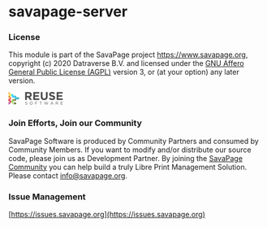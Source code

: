<!-- 
    SPDX-FileCopyrightText: (c) 2020 Datraverse BV <info@datraverse.com> 
    SPDX-License-Identifier: AGPL-3.0-or-later 
-->

# savapage-server
    
 
### License

This module is part of the SavaPage project <https://www.savapage.org>,
copyright (c) 2020 Datraverse B.V. and licensed under the
[GNU Affero General Public License (AGPL)](https://www.gnu.org/licenses/agpl.html)
version 3, or (at your option) any later version.

[<img src="./img/reuse-horizontal.png" title="REUSE Compliant" alt="REUSE Software" height="25"/>](https://reuse.software/)

### Join Efforts, Join our Community

SavaPage Software is produced by Community Partners and consumed by Community Members. If you want to modify and/or distribute our source code, please join us as Development Partner. By joining the [SavaPage Community](https://wiki.savapage.org) you can help build a truly Libre Print Management Solution. Please contact [info@savapage.org](mailto:info@savapage.org).

### Issue Management

[https://issues.savapage.org](https://issues.savapage.org)

